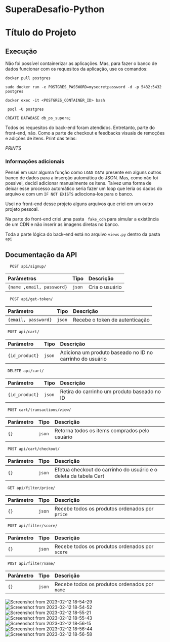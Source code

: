# SuperaDesafio-Python


# Título do Projeto

## Execução 

Não foi possível containerizar as aplicações. Mas, para fazer o banco de dados funcionar com os requesitos da aplicação, use os comandos:

`docker pull postgres`

`sudo docker run -e POSTGRES_PASSWORD=mysecretpassword -d -p 5432:5432 postgres` 

`docker exec -it <POSTGRES_CONTAINER_ID> bash`

` psql -U postgres` 

`CREATE DATABASE db_ps_supera;`

Todos os requesitos do back-end foram atendidos. Entretanto, parte do front-end, não. Como a parte de checkout e feedbacks visuais de remoções e adições de itens. Print das telas:

*PRINTS*

###  Informações adicionais
Pensei em usar alguma função como `LOAD DATA` presente em alguns outros banco de dados para a inserção automática do JSON. Mas, como não foi possivel, decidi adicionar manualmente os itens. Talvez uma forma de deixar esse processo automático seria fazer um loop que leria os dados do arquivo e com um `IF NOT EXISTS` adiociona-los para o banco.

Usei no front-end desse projeto alguns arquivos que criei em um outro projeto pessoal. 

Na parte do front-end criei uma pasta ` fake_cdn` para simular a existência de um CDN e não inserir as imagens diretas no banco.

Toda a parte lógica do back-end está no arquivo `views.py` dentro da pasta `api`

## Documentação da API

  ```
    POST api/signup/
  ``` 


| Parâmetros   | Tipo       | Descrição                           |
| :---------- | :--------- | :---------------------------------- |
| `{name ,email, password}` | `json` | Cria o usuário|


```
  POST api/get-token/
```

| Parâmetro   | Tipo       | Descrição                                   |
| :---------- | :--------- | :------------------------------------------ |
| `{email, password}`      | `json` | Recebe o token de autenticação|


```
 POST api/cart/
```
| Parâmetro   | Tipo       | Descrição                                   |
| :---------- | :--------- | :------------------------------------------ |
|    `{id_product}`   | `json` |Adiciona um produto baseado no ID no carrinho do usuário|

```
 DELETE api/cart/
```
| Parâmetro   | Tipo       | Descrição                                   |
| :---------- | :--------- | :------------------------------------------ |
| `{id_product}`      | `json` |Retira do carrinho um produto baseado no ID|

```
 POST cart/transactions/view/
```
| Parâmetro   | Tipo       | Descrição                                   |
| :---------- | :--------- | :------------------------------------------ |
| `{}`      | `json` |Retorna todos os items comprados pelo usuário|

```
 POST api/cart/checkout/
```
| Parâmetro   | Tipo       | Descrição                                   |
| :---------- | :--------- | :------------------------------------------ |
| `{}`      | `json` |Efetua checkout do carrinho do usuário e o deleta da tabela Cart|


```
 GET api/filter/price/
```
| Parâmetro   | Tipo       | Descrição                                   |
| :---------- | :--------- | :------------------------------------------ |
| `{}`      | `json` |Recebe todos os produtos ordenados por `price`|

```
 POST api/filter/score/
```
| Parâmetro   | Tipo       | Descrição                                   |
| :---------- | :--------- | :------------------------------------------ |
| `{}`      | `json` |Recebe todos os produtos ordenados por `score`|

```
 POST api/filter/name/
```
| Parâmetro   | Tipo       | Descrição                                   |
| :---------- | :--------- | :------------------------------------------ |
| `{}`      | `json` |Recebe todos os produtos ordenados por `name`|


![Screenshot from 2023-02-12 18-54-29](https://user-images.githubusercontent.com/26696249/218339788-0e43a21f-ec28-47b3-8280-0ff5c1dd7144.png)
![Screenshot from 2023-02-12 18-54-52](https://user-images.githubusercontent.com/26696249/218339799-ce44d63c-f2a0-4164-99ae-42aec0d2dfc4.png)
![Screenshot from 2023-02-12 18-55-21](https://user-images.githubusercontent.com/26696249/218339803-bc309831-2b64-4f00-b19e-c4f7ce91c280.png)
![Screenshot from 2023-02-12 18-55-43](https://user-images.githubusercontent.com/26696249/218339813-647ebcf1-40a0-4e95-b31b-979a7b3e2d35.png)
![Screenshot from 2023-02-12 18-56-15](https://user-images.githubusercontent.com/26696249/218339821-04414775-e7e0-4114-b715-59681d8f71a4.png)
![Screenshot from 2023-02-12 18-56-44](https://user-images.githubusercontent.com/26696249/218339823-1f0d8e80-285f-432b-9260-f9e01cdb8706.png)
![Screenshot from 2023-02-12 18-56-58](https://user-images.githubusercontent.com/26696249/218339831-e181f3f2-8359-44df-8d5b-b65196d55423.png)



